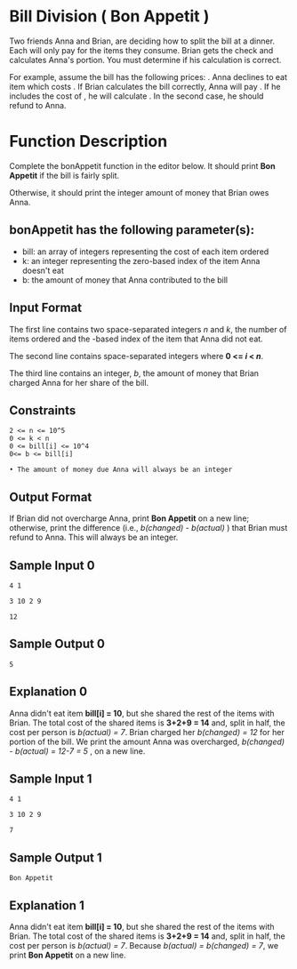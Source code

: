 # Bill Division ( Bon Appetit )

Two friends Anna and Brian, are deciding how to split the bill at a dinner. Each will only pay for the items they consume. Brian gets the check and calculates Anna's portion. You must determine if his calculation is correct.


For example, assume the bill has the following prices: . Anna declines to eat item  which costs . If Brian calculates the bill correctly, Anna will pay . If he includes the cost of , he will calculate . In the second case, he should refund  to Anna.


# Function Description

Complete the bonAppetit function in the editor below. It should print **Bon Appetit** if the bill is fairly split.

Otherwise, it should print the integer amount of money that Brian owes Anna.


## bonAppetit has the following parameter(s):

- bill: an array of integers representing the cost of each item ordered
- k: an integer representing the zero-based index of the item Anna doesn't eat
- b: the amount of money that Anna contributed to the bill


## Input Format

The first line contains two space-separated integers *n* and *k*, the number of items ordered and the -based index of the item that Anna did not eat.

The second line contains  space-separated integers  where **0 <= *i* < *n***.

The third line contains an integer, *b*, the amount of money that Brian charged Anna for her share of the bill.


## Constraints

    2 <= n <= 10^5
    0 <= k < n
    0 <= bill[i] <= 10^4
    0<= b <= bill[i]

    • The amount of money due Anna will always be an integer


## Output Format

If Brian did not overcharge Anna, print **Bon Appetit** on a new line; otherwise, print the difference (i.e.,  *b(changed) - b(actual)*  ) that Brian must refund to Anna. This will always be an integer.


## Sample Input 0

    4 1

    3 10 2 9

    12


## Sample Output 0

    5


## Explanation 0

Anna didn't eat item **bill[i] = 10**, but she shared the rest of the items with Brian. The total cost of the shared items is **3+2+9 = 14** and, split in half, the cost per person is *b(actual) = 7*. Brian charged her *b(changed) = 12* for her portion of the bill. We print the amount Anna was overcharged, *b(changed) - b(actual) = 12-7 = 5* , on a new line.


## Sample Input 1

    4 1

    3 10 2 9

    7


## Sample Output 1

    Bon Appetit


## Explanation 1

Anna didn't eat item **bill[i] = 10**, but she shared the rest of the items with Brian. The total cost of the shared items is **3+2+9 = 14** and, split in half, the cost per person is *b(actual) = 7*. Because *b(actual) = b(changed) = 7*, we print **Bon Appetit** on a new line.